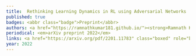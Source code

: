 ```yaml
---
title: 	Rethinking Learning Dynamics in RL using Adversarial Networks
published: true
badges: <abbr class="badge">Preprint</abbr>
authors: <a href="https://ramnathkumar181.github.io/"><strong>Ramnath Kumar</strong></a>, <a href="https://tristandeleu.github.io/">Tristan Deleu</a> and <a href="https://yoshuabengio.org/">Yoshua Bengio</a>.
periodical: <em>arXiv preprint 2022</em>
links: <a href="https://arxiv.org/pdf/2201.11783" class="boxed" role="button" target="_blank">PDF</a> <a href="https://github.com/RamnathKumar181/Adversarial-Learning-Dynamics-in-RL" class="boxed" role="button" target="_blank">Code</a>
year: 2022
---
```

